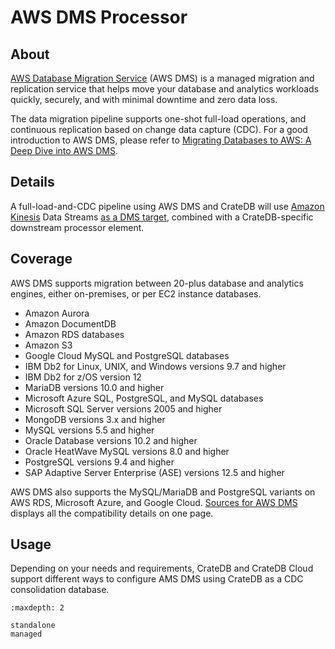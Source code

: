 # AWS DMS Processor

## About

[AWS Database Migration Service] (AWS DMS) is a managed migration and replication
service that helps move your database and analytics workloads quickly, securely,
and with minimal downtime and zero data loss.

The data migration pipeline supports one-shot full-load operations, and continuous
replication based on change data capture (CDC). For a good introduction to AWS DMS,
please refer to [Migrating Databases to AWS: A Deep Dive into AWS DMS].

## Details

A full-load-and-CDC pipeline using AWS DMS and CrateDB will use [Amazon Kinesis]
Data Streams [as a DMS target], combined with a CrateDB-specific downstream
processor element.

## Coverage

AWS DMS supports migration between 20-plus database and analytics engines, either
on-premises, or per EC2 instance databases.

- Amazon Aurora
- Amazon DocumentDB
- Amazon RDS databases
- Amazon S3
- Google Cloud MySQL and PostgreSQL databases
- IBM Db2 for Linux, UNIX, and Windows versions 9.7 and higher
- IBM Db2 for z/OS version 12
- MariaDB versions 10.0 and higher
- Microsoft Azure SQL, PostgreSQL, and MySQL databases
- Microsoft SQL Server versions 2005 and higher
- MongoDB versions 3.x and higher
- MySQL versions 5.5 and higher
- Oracle Database versions 10.2 and higher
- Oracle HeatWave MySQL versions 8.0 and higher
- PostgreSQL versions 9.4 and higher
- SAP Adaptive Server Enterprise (ASE) versions 12.5 and higher

AWS DMS also supports the MySQL/MariaDB and PostgreSQL variants on AWS RDS,
Microsoft Azure, and Google Cloud. [Sources for AWS DMS] displays all the
compatibility details on one page.

## Usage

Depending on your needs and requirements, CrateDB and CrateDB Cloud support
different ways to configure AMS DMS using CrateDB as a CDC consolidation
database.
```{toctree}
:maxdepth: 2

standalone
managed
```


[Amazon Kinesis]: https://aws.amazon.com/kinesis/
[as a DMS target]: https://docs.aws.amazon.com/dms/latest/userguide/CHAP_Target.Kinesis.html
[AWS Database Migration Service]: https://aws.amazon.com/dms/
[Migrating Databases to AWS: A Deep Dive into AWS DMS]: https://cloudchipr.com/blog/aws-dms
[Sources for AWS DMS]: https://docs.aws.amazon.com/dms/latest/userguide/CHAP_Introduction.Sources.html
